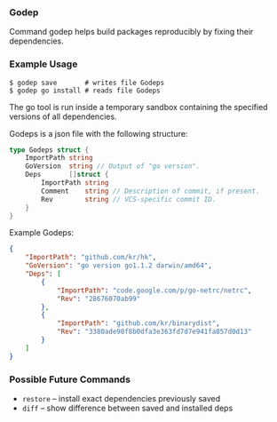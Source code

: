 ### Godep

Command godep helps build packages reproducibly by fixing their dependencies.

### Example Usage

```
$ godep save       # writes file Godeps
$ godep go install # reads file Godeps
```

The go tool is run inside a temporary sandbox containing
the specified versions of all dependencies.

Godeps is a json file with the following structure:

```go
type Godeps struct {
	ImportPath string
	GoVersion  string // Output of "go version".
	Deps       []struct {
		ImportPath string
		Comment    string // Description of commit, if present.
		Rev        string // VCS-specific commit ID.
	}
}
```

Example Godeps:

```json
{
	"ImportPath": "github.com/kr/hk",
	"GoVersion": "go version go1.1.2 darwin/amd64",
	"Deps": [
		{
			"ImportPath": "code.google.com/p/go-netrc/netrc",
			"Rev": "28676070ab99"
		},
		{
			"ImportPath": "github.com/kr/binarydist",
			"Rev": "3380ade90f8b0dfa3e363fd7d7e941fa857d0d13"
		}
	]
}
```

### Possible Future Commands

- `restore` – install exact dependencies previously saved
- `diff` – show difference between saved and installed deps
